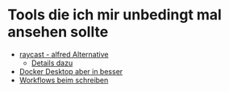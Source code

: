 # Tools die ich mir unbedingt mal ansehen sollte

- [raycast - alfred Alternative]({https://www.raycast.com)
  - [Details dazu]({https://www.youtube.com/watch?v=hZ2hXMi-h8I)
- [Docker Desktop aber in besser]({https://orbstack.dev)
- [Workflows beim schreiben]({https://espanso.org)
